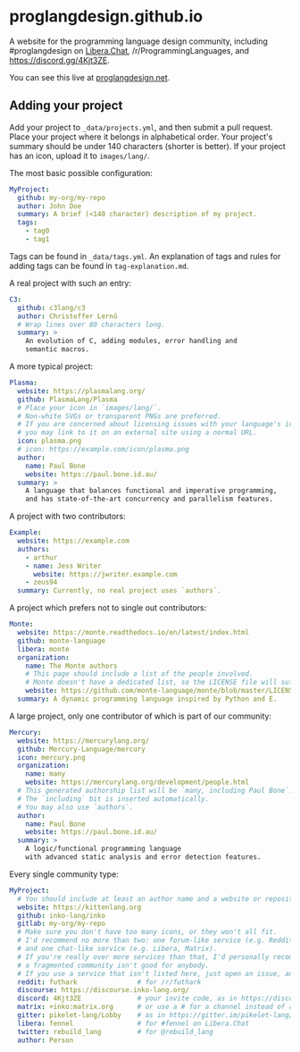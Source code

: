 # proglangdesign.github.io

A website for the programming language design community, including #proglangdesign on [Libera.Chat](https://Libera.Chat), /r/ProgrammingLanguages, and https://discord.gg/4Kjt3ZE.

You can see this live at [proglangdesign.net](https://proglangdesign.net).

## Adding your project

Add your project to `_data/projects.yml`, and then submit a pull request.
Place your project where it belongs in alphabetical order.
Your project's summary should be under 140 characters (shorter is better).
If your project has an icon, upload it to `images/lang/`.

The most basic possible configuration:
```yaml
MyProject:
  github: my-org/my-repo
  author: John Doe
  summary: A brief (<140 character) description of my project.
  tags:
    - tag0
    - tag1
```
Tags can be found in `_data/tags.yml`. 
An explanation of tags and rules for adding tags can be found in `tag-explanation.md`.

A real project with such an entry:
```yaml
C3:
  github: c3lang/c3
  author: Christoffer Lernö
  # Wrap lines over 80 characters long.
  summary: >
    An evolution of C, adding modules, error handling and
    semantic macros.
```

A more typical project:
```yaml
Plasma:
  website: https://plasmalang.org/
  github: PlasmaLang/Plasma
  # Place your icon in `images/lang/`.
  # Non-white SVGs or transparent PNGs are preferred.
  # If you are concerned about licensing issues with your language's icon,
  # you may link to it on an external site using a normal URL.
  icon: plasma.png
  # icon: https://example.com/icon/plasma.png
  author:
    name: Paul Bone
    website: https://paul.bone.id.au/
  summary: >
    A language that balances functional and imperative programming,
    and has state-of-the-art concurrency and parallelism features. 
```

A project with two contributors:
```yaml
Example:
  website: https://example.com
  authors:
    - arthur
    - name: Jess Writer
      website: https://jwriter.example.com
    - zeus94
  summary: Currently, no real project uses `authors`.
```

A project which prefers not to single out contributors:
```yaml
Monte:
  website: https://monte.readthedocs.io/en/latest/index.html
  github: monte-language
  libera: monte
  organization:
    name: The Monte authors
    # This page should include a list of the people involved.
    # Monte doesn't have a dedicated list, so the LICENSE file will suffice.
    website: https://github.com/monte-language/monte/blob/master/LICENSE
  summary: A dynamic programming language inspired by Python and E.
```

A large project, only one contributor of which is part of our community:
```yaml
Mercury:
  website: https://mercurylang.org/
  github: Mercury-Language/mercury
  icon: mercury.png
  organization:
    name: many
    website: https://mercurylang.org/development/people.html
  # This generated authorship list will be `many, including Paul Bone`.
  # The `including` bit is inserted automatically.
  # You may also use `authors`.
  author:
    name: Paul Bone
    website: https://paul.bone.id.au/
  summary: >
    A logic/functional programming language
    with advanced static analysis and error detection features.
```

Every single community type:
```yaml
MyProject:
  # You should include at least an author name and a website or repository.
  website: https://kittenlang.org
  github: inko-lang/inko
  gitlab: my-org/my-repo
  # Make sure you don't have too many icons, or they won't all fit.
  # I'd recommend no more than two: one forum-like service (e.g. Reddit, Discourse)
  # and one chat-like service (e.g. Libera, Matrix).
  # If you're really over more services than that, I'd personally recommend reconsidering;
  # a fragmented community isn't good for anybody.
  # If you use a service that isn't listed here, just open an issue, and I'll add it.
  reddit: futhark               # for /r/futhark
  discourse: https://discourse.inko-lang.org/
  discord: 4Kjt3ZE              # your invite code, as in https://discord.gg/4Kjt3ZE
  matrix: +inko:matrix.org      # or use a # for a channel instead of a group
  gitter: pikelet-lang/Lobby    # as in https://gitter.im/pikelet-lang/Lobby
  libera: fennel                # for #fennel on Libera.Chat
  twitter: rebuild_lang         # for @rebuild_lang
  author: Person
```
